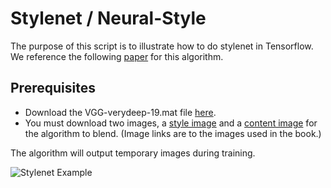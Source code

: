 Stylenet / Neural-Style
=======================

The purpose of this script is to illustrate how to do stylenet in Tensorflow.  We reference the following [paper](https://arxiv.org/abs/1508.06576) for this algorithm.

## Prerequisites
 * Download the VGG-verydeep-19.mat file [here](http://www.vlfeat.org/matconvnet/models/beta16/imagenet-vgg-verydeep-19.mat).
 * You must download two images, a [style image](https://github.com/nfmcclure/tensorflow_cookbook/blob/master/08_Convolutional_Neural_Networks/images/starry_night.png) and a [content image](https://github.com/nfmcclure/tensorflow_cookbook/blob/master/08_Convolutional_Neural_Networks/images/book_cover.png) for the algorithm to blend. (Image links are to the images used in the book.)

The algorithm will output temporary images during training.

![Stylenet Example](https://github.com/nfmcclure/tensorflow_cookbook/blob/master/08_Convolutional_Neural_Networks/images/05_stylenet_ex.png)


